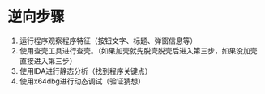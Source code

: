 # 逆向步骤

1. 运行程序观察程序特征（按钮文字、标题、弹窗信息等）
2. 使用查壳工具进行查壳。（如果加壳就先脱壳脱壳后进入第三步，如果没加壳直接进入第三步）
3. 使用IDA进行静态分析（找到程序关键点）
4. 使用x64dbg进行动态调试（验证猜想）

